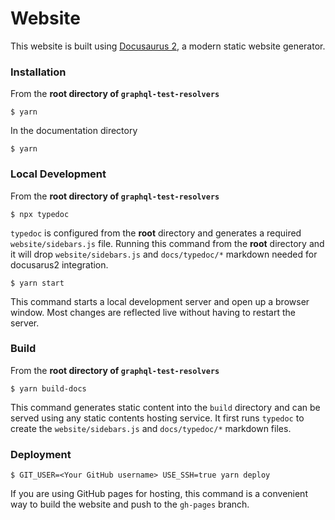 # Website

This website is built using [Docusaurus 2](https://v2.docusaurus.io/), a modern static website generator.

### Installation

From the **root directory of `graphql-test-resolvers`**
```
$ yarn
```

In the documentation directory
```
$ yarn
```

### Local Development

From the **root directory of `graphql-test-resolvers`**
```
$ npx typedoc
```

`typedoc` is configured from the **root** directory and generates a required `website/sidebars.js` file.
Running this command from the **root** directory and it will drop `website/sidebars.js` and `docs/typedoc/*` markdown
needed for docusarus2 integration.


```
$ yarn start
```

This command starts a local development server and open up a browser window. Most changes are reflected live without having to restart the server.

### Build

From the **root directory of `graphql-test-resolvers`**
```
$ yarn build-docs
```

This command generates static content into the `build` directory and can be served using any static contents hosting service.
It first runs `typedoc` to create the `website/sidebars.js` and `docs/typedoc/*` markdown files.

### Deployment

```
$ GIT_USER=<Your GitHub username> USE_SSH=true yarn deploy
```

If you are using GitHub pages for hosting, this command is a convenient way to build the website and push to the `gh-pages` branch.

